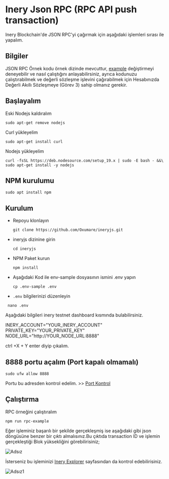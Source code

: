 # Inery Json RPC (RPC API push transaction)
Inery Blockchain'de JSON RPC'yi çağırmak için aşağıdaki işlemleri sırası ile yapalım.
## Bilgiler
JSON RPC Örnek kodu örnek dizinde mevcuttur, [example](https://github.com/Oxumare/ineryjs/tree/master/example) değiştirmeyi deneyebilir ve nasıl çalıştığını anlayabilirsiniz, ayrıca kodunuzu çalıştırabilmek ve değerli sözleşme işlevini çağırabilmek için Hesabınızda Değerli Akıllı Sözleşmeye (Görev 3) sahip olmanız gerekir.
##  Başlayalım
Eski Nodejs kaldıralım
<br>
```shell
sudo apt-get remove nodejs
```
Curl yükleyelim
```shell
sudo apt-get install curl
```
Nodejs yükleyelim
```shell
curl -fsSL https://deb.nodesource.com/setup_19.x | sudo -E bash - &&\
sudo apt-get install -y nodejs
```
     
##  NPM kurulumu
```shell
sudo apt install npm
```
##  Kurulum
* Repoyu klonlayın
   ```
   git clone https://github.com/Oxumare/ineryjs.git
   ```
* ineryjs dizinine girin
   ```
   cd ineryjs
   ```
* NPM Paket kurun
   ```
   npm install
   ```
* Aşağıdaki Kod ile env-sample dosyasının ismini .env yapın 
   ```
   cp .env-sample .env
   ```
*  ```.env``` bilgilerinizi düzenleyin
  ```
   nano .env
   ```
Aşağıdaki bilgileri inery testnet dashboard kısmında bulabilirsiniz.

INERY_ACCOUNT="YOUR_INERY_ACCOUNT"
PRIVATE_KEY="YOUR_PRIVATE_KEY"
NODE_URL="http://YOUR_NODE_URL:8888"


ctrl +X + Y enter diyip çıkalım.


##  8888 portu açalım (Port kapalı olmamalı)

```
sudo ufw allow 8888
```
Portu bu adresden kontrol edelim. >> [Port Kontrol](https://dnschecker.org/port-scanner.php)

## Çalıştırma

RPC örneğini çalıştıralım

```
npm run rpc-example
```

Eğer işleminiz başarılı bir şekilde gerçekleşmiş ise aşağıdaki gibi json döngüsüne benzer bir çıktı almalısınız.Bu çıktıda transaction ID ve işlemin gerçekleştiği Blok yüksekliğini görebilirisiniz;

![Adsız](https://user-images.githubusercontent.com/43583832/205498792-e8775496-f892-4776-be83-bf5e44da3ad3.png)

İsterseniz bu işleminizi [Inery Explorer](https://explorer.inery.io/) sayfasından da kontrol edebilirisiniz. 

![Adsız1](https://user-images.githubusercontent.com/43583832/205498878-8e7d660b-b2ea-4b38-ad1b-e7926e6bf76b.png)


